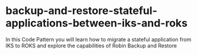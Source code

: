 # backup-and-restore-stateful-applications-between-iks-and-roks
In this Code Pattern you will learn how to migrate a stateful application from IKS to ROKS and explore the capabilities of Robin Backup and Restore
